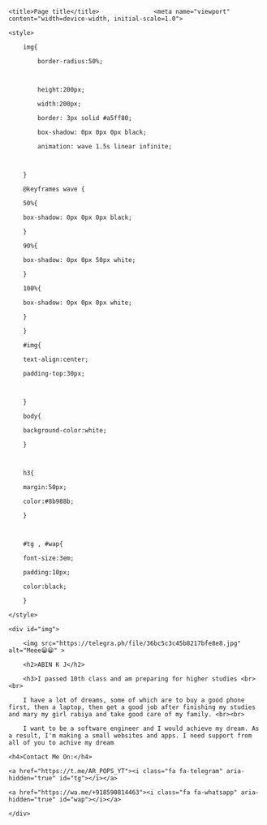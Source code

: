 <!DOCTYPE html>

<html lang="en">

<head>

    <title>Page title</title>				<meta name="viewport" content="width=device-width, initial-scale=1.0">

  <link rel="stylesheet" href="https://cdnjs.cloudflare.com/ajax/libs/font-awesome/4.7.0/css/font-awesome.min.css">

    <style>

        img{

            border-radius:50%;

            

            height:200px; 

            width:200px;

            border: 3px solid #a5ff80;

            box-shadow: 0px 0px 0px black;

            animation: wave 1.5s linear infinite;

            

        }

        @keyframes wave {

        50%{

        box-shadow: 0px 0px 0px black;

        }

        90%{

        box-shadow: 0px 0px 50px white;

        }

        100%{

        box-shadow: 0px 0px 0px white;

        }

        }

        #img{

        text-align:center;

        padding-top:30px;

        

        }

        body{

        background-color:white;

        }

        

        h3{

        margin:50px;

        color:#8b988b;

        }

        

        #tg , #wap{

        font-size:3em;

        padding:10px;

        color:black;

        }

    </style>

</head>

<body>

    <div id="img">

        <img src="https://telegra.ph/file/36bc5c3c45b8217bfe8e8.jpg" alt="Meee😁😁" >

        <h2>ABIN K J</h2>

        <h3>I passed 10th class and am preparing for higher studies <br><br>

        I have a lot of dreams, some of which are to buy a good phone first, then a laptop, then get a good job after finishing my studies  and mary my girl rabiya and take good care of my family. <br><br>

        I want to be a software engineer and I would achieve my dream. As a result, I'm making a small websites and apps. I need support from all of you to achive my dream 

</h3>

<div>

    <h4>Contact Me On:</h4>

    <a href="https://t.me/AR_POPS_YT"><i class="fa fa-telegram" aria-hidden="true" id="tg"></i></a>

    <a href="https://wa.me/+918590814463"><i class="fa fa-whatsapp" aria-hidden="true" id="wap"></i></a>

    

</div>

    </div>

</body>

</html>
